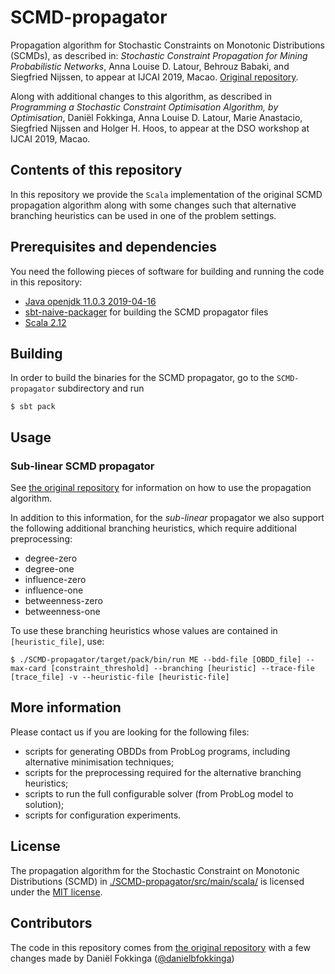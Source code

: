 # SCMD-propagator
Propagation algorithm for Stochastic Constraints on Monotonic Distributions (SCMDs), as described in: _Stochastic Constraint Propagation for Mining Probabilistic Networks_, Anna Louise D. Latour, Behrouz Babaki, and Siegfried Nijssen, to appear at IJCAI 2019, Macao. [Original repository](https://github.com/latower/SCMD/).

Along with additional changes to this algorithm, as described in _Programming a Stochastic Constraint Optimisation Algorithm, by Optimisation_, Daniël Fokkinga, Anna Louise D. Latour, Marie Anastacio, Siegfried Nijssen and Holger H. Hoos, to appear at the DSO workshop at IJCAI 2019, Macao. 

## Contents of this repository
In this repository we provide the `Scala` implementation of the original SCMD propagation algorithm along with some changes such that alternative branching heuristics can be used in one of the problem settings.

## Prerequisites and dependencies
You need the following pieces of software for building and running the code in this repository:
- [Java openjdk 11.0.3 2019-04-16](https://wiki.openjdk.java.net/display/JDKUpdates/Archived+Releases)
- [sbt-naive-packager](https://github.com/sbt/sbt-native-packager) for building the SCMD propagator files
- [Scala 2.12](https://github.com/scala/scala/releases/tag/v2.12.4)

## Building
In order to build the binaries for the SCMD propagator, go to the ``SCMD-propagator`` subdirectory and run
```
$ sbt pack
```

## Usage

### Sub-linear SCMD propagator
See [the original repository](https://github.com/latower/SCMD/) for information on how to use the propagation algorithm.

In addition to this information, for the _sub-linear_ propagator we also support the following additional branching heuristics, which require additional preprocessing:
- degree-zero
- degree-one
- influence-zero
- influence-one
- betweenness-zero
- betweenness-one

To use these branching heuristics whose values are contained in `[heuristic_file]`, use:
```
$ ./SCMD-propagator/target/pack/bin/run ME --bdd-file [OBDD_file] --max-card [constraint_threshold] --branching [heuristic] --trace-file [trace_file] -v --heuristic-file [heuristic-file]
```

## More information
Please contact us if you are looking for the following files:
- scripts for generating OBDDs from ProbLog programs, including alternative minimisation techniques;
- scripts for the preprocessing required for the alternative branching heuristics;
- scripts to run the full configurable solver (from ProbLog model to solution);
- scripts for configuration experiments.

## License
The propagation algorithm for the Stochastic Constraint on Monotonic Distributions (SCMD) in [./SCMD-propagator/src/main/scala/](https://github.com/latower/SCMD/blob/master/SCMD-propagator/src/main/scala/) is licensed under the [MIT license](https://github.com/latower/SCMD/blob/master/LICENSE).

## Contributors
The code in this repository comes from [the original repository](https://github.com/latower/SCMD/) with a few changes made by Daniël Fokkinga ([@danielbfokkinga](https://github.com/danielbfokkinga))
